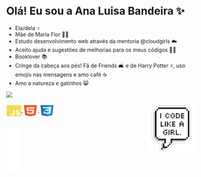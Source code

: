<h1> Olá! Eu sou a Ana Luisa Bandeira ✨</h1>

- Ela/dela ♀️
- Mãe de Maria Flor 👩‍👧
- Estudo desenvolvimento web através da mentoria @cloudgirls ☁️
- Aceito ajuda e sugestões de melhorias para os meus códigos 👨‍💻
- Booklover 📚 
- Cringe da cabeça aos pés! Fã de Friends 🛋️ e de Harry Potter ⚡, uso emojis nas mensagens e amo café ☕
- Amo a natureza e gatinhos 😸

 <div>
  <a href="https://github.com/analuisabandeira">
  <img height="180em" src="https://github-readme-stats.vercel.app/api?username=analuisabandeira&show_icons=true&theme=dracula&include_all_commits=true&count_private=true"/>
 </div>

 <div style="display: inline_block"><br>
  <img align="center" alt="Js" height="30" width="40" src="https://raw.githubusercontent.com/devicons/devicon/master/icons/javascript/javascript-plain.svg">
  <img align="center" alt="HTML" height="30" width="40" src="https://raw.githubusercontent.com/devicons/devicon/master/icons/html5/html5-original.svg">
  <img align="center" alt="CSS" height="30" width="40" src="https://raw.githubusercontent.com/devicons/devicon/master/icons/css3/css3-original.svg">
  <img align="right" alt="figurinha i code like a girl"  src="imagens/code.png" >
  
  
</div>
   
   ##   
 <div style="display: inline_block"> 
  
  <a href="https://www.facebook.com/analuisabandeira/" target="_blank" rel="external"> <img align="center" height="30" width="40" src= "imagens/facebook.png"></a>  
  <a href="https://www.instagram.com/analuisaflag/" target="_blank" rel="external"> <img  align="center" height="30" width="40" src= "imagens/instagram64.png"></a>  
  <a href="https://www.linkedin.com/in/analubandeira" target="_blank" rel="external"><img  align="center" height="30" width="40" src= "imagens/in.png"></a>  
  <a href = "mailto:analuisabandeira@gmail.com"><img align="center" height="30" width="40" src= "imagens/mail.png"></a>

 </div>
